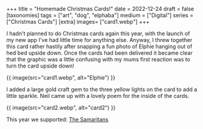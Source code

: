 +++
title = "Homemade Christmas Cards!"
date = 2022-12-24
draft =  false
[taxonomies]
tags = ["art", "dog", "elphaba"]
medium = ["Digital"]
series = ["Christmas Cards"]
[extra]
images= ["card1.webp"]
+++

I hadn't planned to do Christmas cards again this year, with the launch of my new app I've had little time for anything else. Anyway, I threw together this card rather hastily after snapping a fun photo of Elphie hanging out of hed bed upside down. Once the cards had been delivered it became clear that the graphic was a little confusing with my mums first reaction was to turn the card upside down!

{{ image(src="card1.webp", alt="Elphie") }}

I added a large gold craft gem to the three yellow lights on the card to add a little sparkle. Neil came up with a lovely poem for the inside of the cards.

{{ image(src="card2.webp", alt="card2") }}

This year we supported: [The Samaritans](https://www.samaritans.org/)
